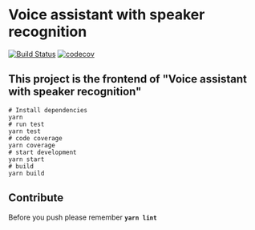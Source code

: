 # Voice assistant with speaker recognition
[![Build Status](https://travis-ci.com/BRASLab/VAWSR.svg?branch=master)](https://travis-ci.com/BRASLab/VAWSR) [![codecov](https://codecov.io/gh/BRASLab/VAWSR/branch/master/graph/badge.svg)](https://codecov.io/gh/BRASLab/VAWSR)

## This project is the frontend of "Voice assistant with speaker recognition"  

```shell
# Install dependencies 
yarn
# run test
yarn test
# code coverage
yarn coverage
# start development
yarn start
# build
yarn build
```

## Contribute
Before you push please remember **`yarn lint`**
